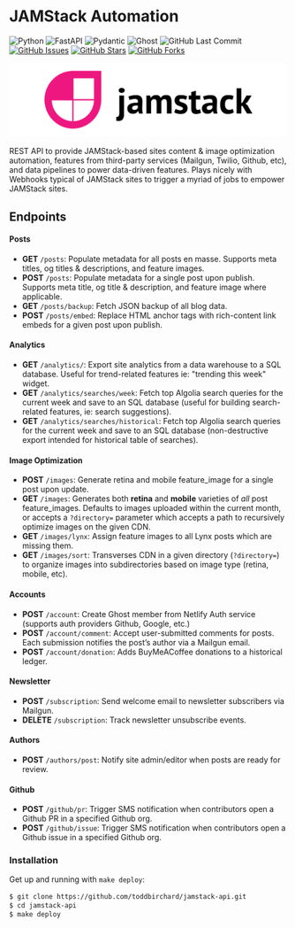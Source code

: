 # JAMStack Automation

![Python](https://img.shields.io/badge/Python-^3.8-blue.svg?logo=python&longCache=true&logoColor=white&colorB=5e81ac&style=flat-square&colorA=4c566a)
![FastAPI](https://img.shields.io/badge/FastAPI-^v0.62.0-blue.svg?longCache=true&logo=fastapi&style=flat-square&logoColor=white&colorB=5e81ac&colorA=4c566a)
![Pydantic](https://img.shields.io/badge/Pydantic-^v1.7.3-blue.svg?longCache=true&logo=python&style=flat-square&logoColor=white&colorB=5e81ac&colorA=4c566a)
![Ghost](https://img.shields.io/badge/Ghost-^v3.0.0-lightgrey.svg?longCache=true&style=flat-square&logo=ghost&logoColor=white&colorB=656c82&colorA=4c566a)
![GitHub Last Commit](https://img.shields.io/github/last-commit/google/skia.svg?style=flat-square&colorA=4c566a&logo=GitHub&colorB=a3be8c)
[![GitHub Issues](https://img.shields.io/github/issues/toddbirchard/jamstack-automations.svg?style=flat-square&colorA=4c566a&logo=GitHub&colorB=ebcb8b)](https://github.com/toddbirchard/jamstack-automations/issues)
[![GitHub Stars](https://img.shields.io/github/stars/toddbirchard/jamstack-automations.svg?style=flat-square&colorA=4c566a&logo=GitHub&colorB=ebcb8b)](https://github.com/toddbirchard/jamstack-automations/stargazers)
[![GitHub Forks](https://img.shields.io/github/forks/toddbirchard/jamstack-automations.svg?style=flat-square&colorA=4c566a&logo=GitHub&colorB=ebcb8b)](https://github.com/toddbirchard/jamstack-automations/network)

![Jamstack Automation API](./.github/jamstack@2x.png)

REST API to provide JAMStack-based sites content & image optimization automation, features from third-party services (Mailgun, Twilio, Github, etc), and data pipelines to power data-driven features. Plays nicely with Webhooks typical of JAMStack sites to trigger a myriad of jobs to empower JAMStack sites.


## Endpoints

#### Posts
  * **GET** `/posts`: Populate metadata for all posts en masse. Supports meta titles, og titles & descriptions, and feature images.
  * **POST** `/posts`: Populate metadata for a single post upon publish. Supports meta title, og title & description, and feature image where applicable.
  * **GET** `/posts/backup`: Fetch JSON backup of all blog data.
  * **POST** `/posts/embed`: Replace HTML anchor tags with rich-content link embeds for a given post upon publish.
#### Analytics
  * **GET** `/analytics/`: Export site analytics from a data warehouse to a SQL database. Useful for trend-related features ie: "trending this week" widget.
  * **GET** `/analytics/searches/week`: Fetch top Algolia search queries for the current week and save to an SQL database (useful for building search-related features, ie: search suggestions).
  * **GET** `/analytics/searches/historical`: Fetch top Algolia search queries for the current week and save to an SQL database (non-destructive export intended for historical table of searches).
#### Image Optimization
  * **POST** `/images`: Generate retina and mobile feature_image for a single post upon update.
  * **GET** `/images`: Generates both **retina** and **mobile** varieties of _all_ post feature_images. Defaults to images uploaded within the current month, or accepts a `?directory=` parameter which accepts a path to recursively optimize images on the given CDN.
  * **GET** `/images/lynx`: Assign feature images to all Lynx posts which are missing them.
  * **GET** `/images/sort`: Transverses CDN in a given directory (`?directory=`) to organize images into subdirectories based on image type (retina, mobile, etc).
#### Accounts
  * **POST** `/account`: Create Ghost member from Netlify Auth service (supports auth providers Github, Google, etc.)
  * **POST** `/account/comment`: Accept user-submitted comments for posts. Each submission notifies the post’s author via a Mailgun email.
  * **POST** `/account/donation`: Adds BuyMeACoffee donations to a historical ledger.
#### Newsletter
  * **POST** `/subscription`: Send welcome email to newsletter subscribers via Mailgun.
  * **DELETE** `/subscription`: Track newsletter unsubscribe events.
#### Authors
  * **POST** `/authors/post`: Notify site admin/editor when posts are ready for review.
#### Github
  *  **POST** `/github/pr`: Trigger SMS notification when contributors open a Github PR in a specified Github org.
  *  **POST** `/github/issue`: Trigger SMS notification when contributors open a Github issue in a specified Github org.

### Installation

Get up and running with `make deploy`:

```shell
$ git clone https://github.com/toddbirchard/jamstack-api.git
$ cd jamstack-api
$ make deploy
``` 
